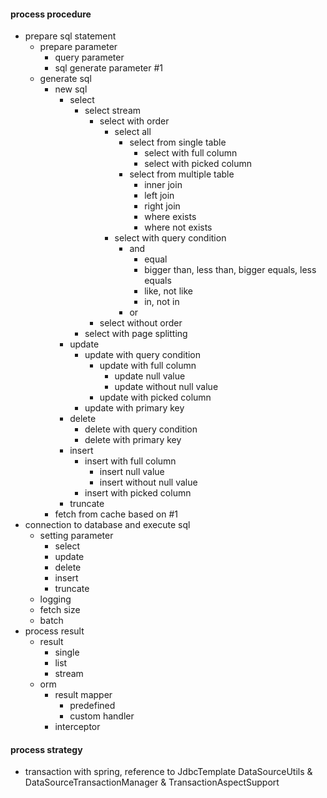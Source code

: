 #### process procedure
* prepare sql statement
  * prepare parameter
    * query parameter
    * sql generate parameter #1
  * generate sql
    * new sql
      * select
        * select stream
          * select with order
            * select all
              * select from single table
                * select with full column
                * select with picked column
              * select from multiple table
                * inner join
                * left join
                * right join
                * where exists
                * where not exists
            * select with query condition
              * and
                * equal
                * bigger than, less than, bigger equals, less equals
                * like, not like
                * in, not in
              * or
          * select without order
        * select with page splitting
      * update
        * update with query condition
          * update with full column
            * update null value
            * update without null value
          * update with picked column
        * update with primary key
      * delete
        * delete with query condition
        * delete with primary key
      * insert
        * insert with full column
          * insert null value
          * insert without null value
        * insert with picked column
      * truncate
    * fetch from cache based on #1
* connection to database and execute sql
  * setting parameter
    * select
    * update
    * delete
    * insert
    * truncate
  * logging
  * fetch size
  * batch
* process result
  * result
    * single
    * list
    * stream
  * orm
    * result mapper
      * predefined
      * custom handler
    * interceptor

#### process strategy
* transaction with spring, reference to JdbcTemplate DataSourceUtils & DataSourceTransactionManager & TransactionAspectSupport